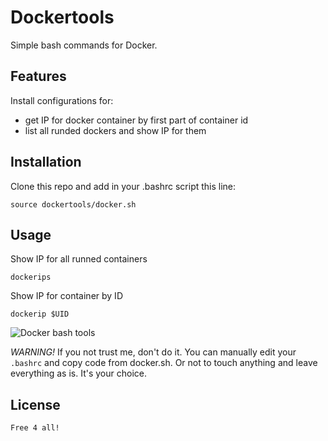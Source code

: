 Dockertools
===========
Simple bash commands for Docker.

## Features
Install configurations for:
 - get IP for docker container by first part of container id
 - list all runded dockers and show IP for them

## Installation
Clone this repo and add in your .bashrc script this line:
```
source dockertools/docker.sh
```

## Usage
Show IP for all runned containers
```
dockerips
```

Show IP for container by ID
```
dockerip $UID
```

![Docker bash tools](https://img-fotki.yandex.ru/get/9231/9330072.f/0_152277_68bc2f8_XL.png)

_WARNING!_ If you not trust me, don't do it. You can manually edit your `.bashrc` and copy code from docker.sh.
Or not to touch anything and leave everything as is. It's your choice.

## License
```
Free 4 all!
```
